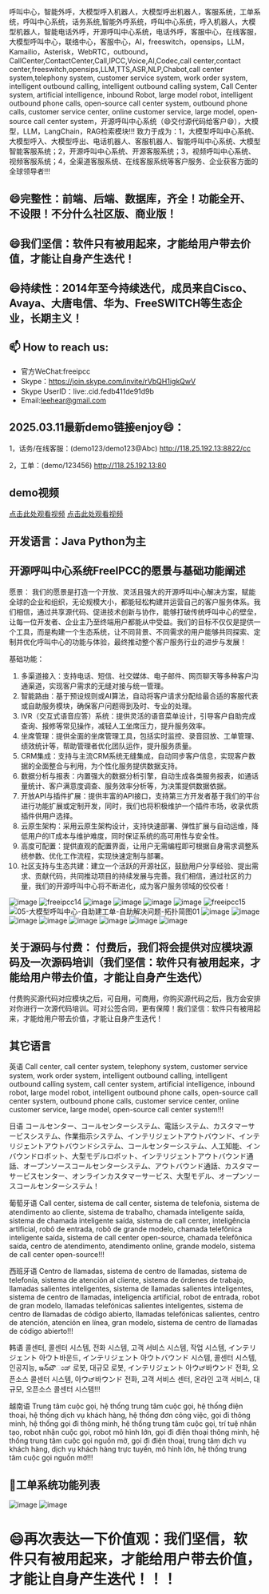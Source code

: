 呼叫中心，智能外呼，大模型呼入机器人，大模型呼出机器人，客服系统，工单系统，呼叫中心系统，话务系统,智能外呼系统，呼叫中心系统，呼入机器人，大模型机器人，智能电话外呼，开源呼叫中心系统，电话外呼，客服中心，在线客服，大模型呼叫中心，联络中心，客服中心，AI，freeswitch，opensips，LLM，Kamailio，Asterisk，WebRTC，outbound，CallCenter,ContactCenter,Call,IPCC,Voice,AI,Codec,call center,contact center,freeswitch,opensips,LLM,TTS,ASR,NLP,Chabot,call center system,telephony system, customer service system, work order system, intelligent outbound calling, intelligent outbound calling system, Call Center system, artificial intelligence, inbound Robot, large model robot, intelligent outbound phone calls, open-source call center system, outbound phone calls, customer service center, online customer service, large model, open-source call center system，开源呼叫中心系统（😄交付源代码给客户😄），大模型，LLM，LangChain，RAG检索模块!!!
致力于成为：1，大模型呼叫中心系统、大模型呼入、大模型呼出、电话机器人、客服机器人、智能呼叫中心系统、大模型智能客服系统；2，开源呼叫中心系统、开源客服系统；3，视频呼叫中心系统、视频客服系统；4，全渠道客服系统、在线客服系统等客户服务、企业获客方面的全球领导者!!!

## 😄完整性：前端、后端、数据库，齐全！功能全开、不设限！不分什么社区版、商业版！
## 😄我们坚信：软件只有被用起来，才能给用户带去价值，才能让自身产生迭代！
## 😄持续性：2014年至今持续迭代，成员来自Cisco、Avaya、大唐电信、华为、FreeSWITCH等生态企业，长期主义！
## 📫 How to reach us:
- 官方WeChat:freeipcc
- Skype：https://join.skype.com/invite/rVbQH1igkQwV
- Skype UserID：live:.cid.fedb411de91d9b
- Email:leehear@gmail.com 

## 2025.03.11最新demo链接enjoy😄：

1，话务/在线客服：(demo123/demo123@Abc)
http://118.25.192.13:8822/cc

2，工单：(demo/123456)
http://118.25.192.13:80
## demo视频
[点击此处观看视频](https://github.com/FreeIPCC/FreeIPCC/blob/main/00-%E5%AE%A2%E6%88%B7%E5%A4%A7%E6%A8%A1%E5%9E%8B%E5%91%BC%E5%8F%AB%E4%B8%AD%E5%BF%83%E6%B5%8B%E8%AF%95-%E8%A3%81%E5%89%AA%E6%8E%89%E5%85%AC%E5%8F%B8%E4%BF%A1%E6%81%AF.mp4)
[点击此处观看视频](https://github.com/FreeIPCC/FreeIPCC/blob/main/00-%E8%BF%90%E8%90%A5%E5%95%86%E7%94%B5%E8%AF%9D%E5%8A%A9%E7%90%86%E6%B5%8B%E8%AF%95-%E5%B8%A6%E5%AD%97%E5%B9%95.mp4)

## 开发语言：Java Python为主

## 开源呼叫中心系统FreeIPCC的愿景与基础功能阐述
愿景：
我们的愿景是打造一个开放、灵活且强大的开源呼叫中心解决方案，赋能全球的企业和组织，无论规模大小，都能轻松构建并运营自己的客户服务体系。我们相信，通过共享源代码、促进技术创新与协作，能够打破传统呼叫中心的壁垒，让每一位开发者、企业主乃至终端用户都能从中受益。我们的目标不仅仅是提供一个工具，而是构建一个生态系统，让不同背景、不同需求的用户能够共同探索、定制并优化呼叫中心的功能与体验，最终推动整个客户服务行业的进步与发展！

基础功能：
1.	多渠道接入：支持电话、短信、社交媒体、电子邮件、网页聊天等多种客户沟通渠道，实现客户需求的无缝对接与统一管理。
2.	智能路由：基于预设规则或AI算法，自动将客户请求分配给最合适的客服代表或自助服务模块，确保客户问题得到及时、专业的处理。
3.	IVR（交互式语音应答）系统：提供灵活的语音菜单设计，引导客户自助完成查询、报修等常见操作，减轻人工坐席压力，提升服务效率。
4.	坐席管理：提供全面的坐席管理工具，包括实时监控、录音回放、工单管理、绩效统计等，帮助管理者优化团队运作，提升服务质量。
5.	CRM集成：支持与主流CRM系统无缝集成，自动同步客户信息，实现客户数据的全面整合与利用，为个性化服务提供数据支持。
6.	数据分析与报表：内置强大的数据分析引擎，自动生成各类服务报表，如通话量统计、客户满意度调查、服务效率分析等，为决策提供数据依据。
7.	开放API与插件扩展：提供丰富的API接口，支持第三方开发者基于我们的平台进行功能扩展或定制开发，同时，我们也将积极维护一个插件市场，收录优质插件供用户选择。
8.	云原生架构：采用云原生架构设计，支持快速部署、弹性扩展与自动运维，降低用户的IT成本与维护难度，同时保证系统的高可用性与安全性。
9.	高度可配置：提供直观的配置界面，让用户无需编程即可根据自身需求调整系统参数、优化工作流程，实现快速定制与部署。
10.	社区支持与生态共建：建立一个活跃的开源社区，鼓励用户分享经验、提出需求、贡献代码，共同推动项目的持续发展与完善。我们相信，通过社区的力量，我们的开源呼叫中心将不断进化，成为客户服务领域的佼佼者！

![image](https://github.com/user-attachments/assets/604a9a46-edc8-4a1f-9f94-a5021f178101)
![freeipcc14](https://github.com/user-attachments/assets/c1e5a412-6a38-48bc-bbad-2a129af562e7)
![image](https://github.com/user-attachments/assets/e7fcb31f-530b-4b96-a6e3-e90fb9f5db60)
![image](https://github.com/user-attachments/assets/52064c20-f502-423a-9546-b865aa2e11ff)
![image](https://github.com/user-attachments/assets/b68d242e-ca19-4806-b84c-11239ee2d8f6)
![image](https://github.com/user-attachments/assets/11367dfa-22d2-4976-8ec8-6e3c51b84e46)
![freeipcc15](https://github.com/user-attachments/assets/a9b20c37-2b29-4a92-b06a-af1fcc5c75ed)
![05-大模型呼叫中心-自助建工单-自助解决问题-拓扑简图01](https://github.com/user-attachments/assets/0b53f8b5-72f3-4f1f-82d4-cf50f60ad875)
![image](https://github.com/user-attachments/assets/8bfca84f-996f-4cb3-ae35-88918e99f8f7)
![image](https://github.com/user-attachments/assets/34ec0973-a012-47ae-b924-3d25a9c65c58)
![image](https://github.com/user-attachments/assets/dd5ef068-e4cc-48ba-aaa6-074f1eade244)
![image](https://github.com/user-attachments/assets/7889efb4-85e9-45b2-84a4-ea837dc6b7fd)
![image](https://github.com/user-attachments/assets/96c81618-9d85-4d32-9f9a-6719426b4640)
![image](https://github.com/user-attachments/assets/38877999-8119-4bb9-b280-4f0b26a06414)
![image](https://github.com/user-attachments/assets/5c3f7012-629a-4f4f-a5cf-f4ce72b9a095)
![image](https://github.com/user-attachments/assets/ecd3785c-499b-4c62-abea-eba066dd6daa)

## 关于源码与付费： 付费后，我们将会提供对应模块源码及一次源码培训（我们坚信：软件只有被用起来，才能给用户带去价值，才能让自身产生迭代）
付费购买源代码对应模块之后，可自用，可商用，你购买源代码之后，我方会安排对你进行一次源代码培训。可对公签合同，更有保障！我们坚信：软件只有被用起来，才能给用户带去价值，才能让自身产生迭代！

## 其它语言
英语
Call center, call center system, telephony system, customer service system, work order system, intelligent outbound calling, intelligent outbound calling system, call center system, artificial intelligence, inbound robot, large model robot, intelligent outbound phone calls, open-source call center system, outbound phone calls, customer service center, online customer service, large model, open-source call center system!!!

日语
コールセンター、コールセンターシステム、電話システム、カスタマーサービスシステム、作業指示システム、インテリジェントアウトバウンド、インテリジェントアウトバウンドシステム、コールセンターシステム、人工知能、インバウンドロボット、大型モデルロボット、インテリジェントアウトバウンド通話、オープンソースコールセンターシステム、アウトバウンド通話、カスタマーサービスセンター、オンラインカスタマーサービス、大型モデル、オープンソースコールセンターシステム！

葡萄牙语
Call center, sistema de call center, sistema de telefonia, sistema de atendimento ao cliente, sistema de trabalho, chamada inteligente saída, sistema de chamada inteligente saída, sistema de call center, inteligência artificial, robô de entrada, robô de grande modelo, chamada telefônica inteligente saída, sistema de call center open-source, chamada telefônica saída, centro de atendimento, atendimento online, grande modelo, sistema de call center open-source!!!

西班牙语
Centro de llamadas, sistema de centro de llamadas, sistema de telefonía, sistema de atención al cliente, sistema de órdenes de trabajo, llamadas salientes inteligentes, sistema de llamadas salientes inteligentes, sistema de centro de llamadas, inteligencia artificial, robot de entrada, robot de gran modelo, llamadas telefónicas salientes inteligentes, sistema de centro de llamadas de código abierto, llamadas telefónicas salientes, centro de atención, atención en línea, gran modelo, sistema de centro de llamadas de código abierto!!!

韩语
콜센터, 콜센터 시스템, 전화 시스템, 고객 서비스 시스템, 작업 시스템, インテリジェント 아ウト바운드, インテリジェント 아ウトバウンド 시스템, 콜센터 시스템, 인공지능, ఇన్‌బౌಂಡ್ 로봇, 대규모 로봇, インテリジェント 아ウಟ್바ウンド 전화, 오픈소스 콜센터 시스템, 아ウಟ್바ウンド 전화, 고객 서비스 센터, 온라인 고객 서비스, 대규모, 오픈소스 콜센터 시스템!!!

越南语
Trung tâm cuộc gọi, hệ thống trung tâm cuộc gọi, hệ thống điện thoại, hệ thống dịch vụ khách hàng, hệ thống đơn công việc, gọi đi thông minh, hệ thống gọi đi thông minh, hệ thống trung tâm cuộc gọi, trí tuệ nhân tạo, robot nhận cuộc gọi, robot mô hình lớn, gọi đi điện thoại thông minh, hệ thống trung tâm cuộc gọi nguồn mở, gọi đi điện thoại, trung tâm dịch vụ khách hàng, dịch vụ khách hàng trực tuyến, mô hình lớn, hệ thống trung tâm cuộc gọi nguồn mở!!!

<!--
##Hi there 👋
**FreeIPCC/FreeIPCC** is a ✨ _special_ ✨ repository because its `README.md` (this file) appears on your GitHub profile.

Here are some ideas to get you started:

- 🔭 I’m currently working on ...
- 🌱 I’m currently learning ...
- 👯 I’m looking to collaborate on ...
- 🤔 I’m looking for help with ...
- 💬 Ask me about ...
- 📫 How to reach me: ...
- 😄 Pronouns: ...
- ⚡ Fun fact: ...
-->
## 🤔工单系统功能列表

![image](https://github.com/user-attachments/assets/b3579741-07f2-4f2d-936e-b97bfca38b17)
![image](https://github.com/user-attachments/assets/c4f7ccb6-02b9-4345-aa53-a1898b2db04c)

# 😄再次表达一下价值观：我们坚信，软件只有被用起来，才能给用户带去价值，才能让自身产生迭代！！！
